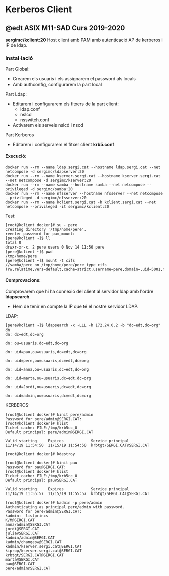 # Kerberos Client
## @edt ASIX M11-SAD Curs 2019-2020

**sergimc/kclient:20** Host client amb PAM amb autenticació AP de  kerberos i IP de ldap.
  
### Instal·lació

Part Global:
  * Crearem els usuaris i els assignarem el password als locals
  * Amb authconfig, configurarem la part local

Part Ldap:
 * Editarem i configurarem els fitxers de la part client: 
    - ldap.conf
    - nslcd
    - nsswitch.conf
 * Activarem els serveis nslcd i nscd

Part Kerberos
 * Editarem i configurarem el fitxer client **krb5.conf** 


#### Execució:
```
docker run --rm --name ldap.sergi.cat --hostname ldap.sergi.cat --net netcompose -d sergimc/ldapserver:20
docker run --rm --name kserver.sergi.cat --hostname kserver.sergi.cat --net netcompose -d sergimc/kserver:20
docker run --rm --name samba --hostname samba --net netcompose --privileged -d sergimc/samba:20
docker run --rm --name nfsserver --hostname nfsserver --net netcompose --privileged -d sergimc/nfsserver:20
docker run --rm --name kclient.sergi.cat -h kclient.sergi.cat --net netcompose --privileged -it sergimc/kclient:20 
```

Test:

```
[root@kclient docker]# su - pere
Creating directory '/tmp/home/pere'.
reenter password for pam_mount:
[pere@kclient ~]$ ll
total 0
drwxr-xr-x. 2 pere users 0 Nov 14 11:50 pere
[pere@kclient ~]$ pwd
/tmp/home/pere
[pere@kclient ~]$ mount -t cifs
//samba/pere on /tmp/home/pere/pere type cifs (rw,relatime,vers=default,cache=strict,username=pere,domain=,uid=5001,forceuid,gid=100,forcegid,addr=172.24.0.4,file_mode=0755,dir_mode=0755,nounix,serverino,mapposix,rsize=1048576,wsize=1048576,echo_interval=60,actimeo=1)

```

#### Comprovacions:

Comprovarem que hi ha connexió del client al servidor ldap amb l'ordre **ldapsearch**.
* Hem de tenir en compte la IP que té el nostre servidor LDAP.

LDAP:

```
[pere@kclient ~]$ ldapsearch -x -LLL -h 172.24.0.2 -b "dc=edt,dc=org" dn
dn: dc=edt,dc=org

dn: ou=usuaris,dc=edt,dc=org

dn: uid=pau,ou=usuaris,dc=edt,dc=org

dn: uid=pere,ou=usuaris,dc=edt,dc=org

dn: uid=anna,ou=usuaris,dc=edt,dc=org

dn: uid=marta,ou=usuaris,dc=edt,dc=org

dn: uid=Jordi,ou=usuaris,dc=edt,dc=org

dn: uid=admin,ou=usuaris,dc=edt,dc=org

```
KERBEROS:

```
[root@kclient docker]# kinit pere/admin
Password for pere/admin@SERGI.CAT: 
[root@kclient docker]# klist
Ticket cache: FILE:/tmp/krb5cc_0
Default principal: pere/admin@SERGI.CAT

Valid starting     Expires            Service principal
11/14/19 11:54:50  11/15/19 11:54:50  krbtgt/SERGI.CAT@SERGI.CAT

[root@kclient docker]# kdestroy

[root@kclient docker]# kinit pau
Password for pau@SERGI.CAT: 
[root@kclient docker]# klist
Ticket cache: FILE:/tmp/krb5cc_0
Default principal: pau@SERGI.CAT

Valid starting     Expires            Service principal
11/14/19 11:55:57  11/15/19 11:55:57  krbtgt/SERGI.CAT@SERGI.CAT

[root@kclient docker]# kadmin -p pere/admin
Authenticating as principal pere/admin with password.
Password for pere/admin@SERGI.CAT: 
kadmin:  listprincs
K/M@SERGI.CAT
anna/admin@SERGI.CAT
jordi@SERGI.CAT
julia@SERGI.CAT
kadmin/admin@SERGI.CAT
kadmin/changepw@SERGI.CAT
kadmin/kserver.sergi.cat@SERGI.CAT
kiprop/kserver.sergi.cat@SERGI.CAT
krbtgt/SERGI.CAT@SERGI.CAT
marta@SERGI.CAT
pau@SERGI.CAT
pere/admin@SERGI.CAT



```
